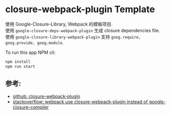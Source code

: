 # closure-webpack-plugin Template
使用 Google-Closure-Library, Webpack 的模板项目.  
使用 `google-closure-deps-webpack-plugin` 生成 closure dependencies file.  
使用 `google-closure-library-webpack-plugin` 支持 `goog.require, goog.provide, goog.module`.

To run this app NPM cli:
```sh
npm install
npm run start
```

## 参考:
- [github: closure-webpack-plugin](https://github.com/webpack-contrib/closure-webpack-plugin)
- [stackoverflow: webpack use closure-webpack-plugin instead of google-closure-compiler](https://stackoverflow.com/questions/56055546/webpack-use-closure-webpack-plugin-instead-of-google-closure-compiler)
